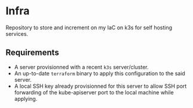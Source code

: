 # Infra

Repository to store and increment on my IaC on k3s for self hosting services.

## Requirements

- A server provisionned with a recent `k3s` server/cluster.
- An up-to-date `terraform` binary to apply this configuration to the said server.
- A local SSH key already provisionned for this server to allow SSH port forwarding of the
kube-apiserver port to the local machine while applying.
